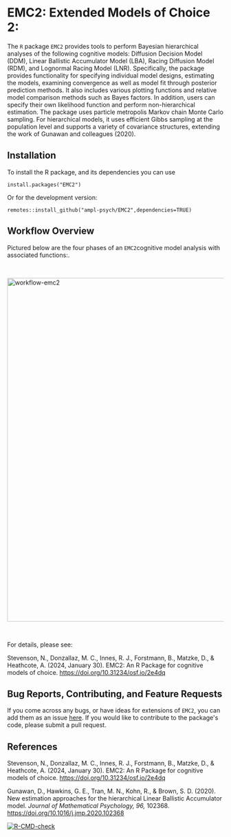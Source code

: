 # EMC2: Extended Models of Choice 2:

The `R` package `EMC2` provides tools to perform Bayesian hierarchical analyses of the following cognitive models: Diffusion Decision Model (DDM), Linear Ballistic Accumulator Model (LBA), Racing Diffusion Model (RDM), and Lognormal Racing Model (LNR). Specifically, the package provides functionality for specifying individual model designs, estimating the models, examining convergence as well as model fit through posterior prediction methods. It also includes various plotting functions and relative model comparison methods such as Bayes factors. In addition, users can specify their own likelihood function and perform non-hierarchical estimation. The package uses particle metropolis Markov chain Monte Carlo sampling. For hierarchical models, it uses efficient Gibbs sampling at the population level and supports a variety of covariance structures, extending the work of Gunawan and colleagues (2020).  

## Installation

To install the R package, and its dependencies you can use

`install.packages("EMC2")`

Or for the development version:

`remotes::install_github("ampl-psych/EMC2",dependencies=TRUE)`

## Workflow Overview

Pictured below are the four phases of an `EMC2`cognitive model analysis with associated functions:.  

&nbsp;

<img width="800" alt="workflow-emc2" src="https://github.com/user-attachments/assets/53ef4499-1cad-4ab8-8e63-a3bcba24d94d">

&nbsp;

For details, please see: 

Stevenson, N., Donzallaz, M. C., Innes, R. J., Forstmann, B., Matzke, D., & Heathcote, A. (2024, January 30). EMC2: An R Package for cognitive models of choice. https://doi.org/10.31234/osf.io/2e4dq

## Bug Reports, Contributing, and Feature Requests

If you come across any bugs, or have ideas for extensions of `EMC2`, you can add them as an issue [here](https://github.com/ampl-psych/EMC2/issues). If you would like to contribute to the package's code, please submit a pull request.

## References

Stevenson, N., Donzallaz, M. C., Innes, R. J., Forstmann, B., Matzke, D., & Heathcote, A. (2024, January 30). EMC2: An R Package for cognitive models of choice. https://doi.org/10.31234/osf.io/2e4dq

Gunawan, D., Hawkins, G. E., Tran, M. N., Kohn, R., & Brown, S. D. (2020). New estimation approaches for the hierarchical Linear Ballistic Accumulator model. *Journal of Mathematical Psychology, 96,* 102368. https://doi.org/10.1016/j.jmp.2020.102368


<!-- badges: start -->

[![R-CMD-check](https://github.com/ampl-psych/EMC2/actions/workflows/R-CMD-check.yaml/badge.svg)](https://github.com/ampl-psych/EMC2/actions/workflows/R-CMD-check.yaml)

<!-- badges: end -->
